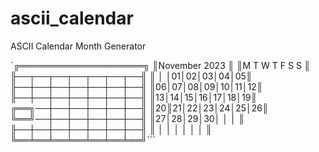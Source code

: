 # ascii_calendar

ASCII Calendar Month Generator



`╔════════════════════╗
 ║November 2023       ║
 ║M T W T F S S       ║
 ╟──┬──┬──┬──┬──┬──┬──╢
 ║  │  │01│02│03│04│05║
 ╟──┼──┼──┼──┼──┼──┼──╢
 ║06│07│08│09│10│11│12║
 ╟──┼──┼──┼──┼──┼──┼──╢
 ║13│14│15│16│17│18│19║
 ╔══╗──┼──┼──┼──┼──┼──╢
 ║20║21│22│23│24│25│26║
 ╚══╝──┼──┼──┼──┼──┼──╢
 ║27│28│29│30│  │  │  ║
 ╟──┼──┼──┼──┼──┼──┼──╢
 ║  │  │  │  │  │  │  ║
 ╚══╧══╧══╧══╧══╧══╧══╝```
